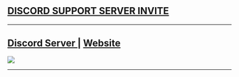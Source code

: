 # 

## [**DISCORD SUPPORT SERVER INVITE**](https://discord.gg/kgGkw2rDFe)


  
***

## [Discord Server ](https://discord.gg/kgGkw2rDFe) | [Website](https://lemonadebot-.glitch.me/)
<a href="https://cdn.discordapp.com/attachments/865982100468793354/951153125601984592/46497C97-932F-4635-BEB1-FF1211AADBA8.jpg"><img src="https://cdn.discordapp.com/attachments/865982100468793354/951153125601984592/46497C97-932F-4635-BEB1-FF1211AADBA8.jpg"></a>

***

